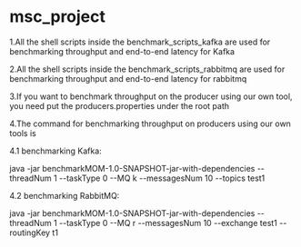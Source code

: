 # msc_project
1.All the shell scripts inside the benchmark_scripts_kafka are used for benchmarking throughput and end-to-end latency for Kafka 

2.All the shell scripts inside the benchmark_scripts_rabbitmq are used for benchmarking throughput and end-to-end latency for rabbitmq

3.If you want to benchmark throughput on the producer using our own tool, you need put the producers.properties under the root path

4.The command for benchmarking throughput on producers using our own tools is 

4.1 benchmarking Kafka:

java -jar benchmarkMOM-1.0-SNAPSHOT-jar-with-dependencies --threadNum 1 --taskType 0 --MQ k --messagesNum 10 --topics test1 

4.2 benchmarking RabbitMQ:

java -jar benchmarkMOM-1.0-SNAPSHOT-jar-with-dependencies --threadNum 1 --taskType 0 --MQ r --messagesNum 10 --exchange test1 --routingKey t1

